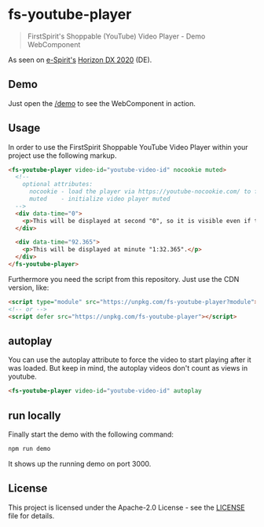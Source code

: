 # fs-youtube-player

> FirstSpirit's Shoppable (YouTube) Video Player - Demo WebComponent

As seen on [e-Spirit's](https://e-spirit.com) [Horizon DX 2020](https://www.e-spirit.com/de/sonderseiten/events/horizon-dx-online-de.html) (DE).

## Demo

Just open the [/demo](https://e-spirit.github.io/fs-youtube-player/demo/) to see the WebComponent in action.

## Usage

In order to use the FirstSpirit Shoppable YouTube Video Player within your project use the following markup.

```html
<fs-youtube-player video-id="youtube-video-id" nocookie muted>
  <!--
    optional attributes:
      nocookie - load the player via https://youtube-nocookie.com/ to force GDPR
      muted    - initialize video player muted
  -->
  <div data-time="0">
    <p>This will be displayed at second "0", so it is visible even if the player has not been started.</p>
  </div>

  <div data-time="92.365">
    <p>This will be displayed at minute "1:32.365".</p>
  </div>
</fs-youtube-player>
```

Furthermore you need the script from this repository. Just use the CDN version, like:

```html
<script type="module" src="https://unpkg.com/fs-youtube-player?module"></script>
<!-- or -->
<script defer src="https://unpkg.com/fs-youtube-player"></script>
```

## autoplay

You can use the autoplay attribute to force the video to start playing after it was loaded. But keep in mind, the autoplay videos don't count as views in youtube.

```html
<fs-youtube-player video-id="youtube-video-id" autoplay
```

## run locally

Finally start the demo with the following command:

```sh
npm run demo
```

It shows up the running demo on port 3000.

## License

This project is licensed under the Apache-2.0 License - see the [LICENSE](./LICENSE) file for details.
